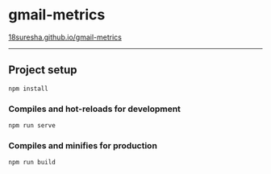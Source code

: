 # gmail-metrics

[18suresha.github.io/gmail-metrics](18suresha.github.io/gmail-metrics)

***

## Project setup
```
npm install
```

### Compiles and hot-reloads for development
```
npm run serve
```

### Compiles and minifies for production
```
npm run build
```
